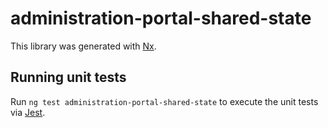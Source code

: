 # administration-portal-shared-state

This library was generated with [Nx](https://nx.dev).

## Running unit tests

Run `ng test administration-portal-shared-state` to execute the unit tests via [Jest](https://jestjs.io).
